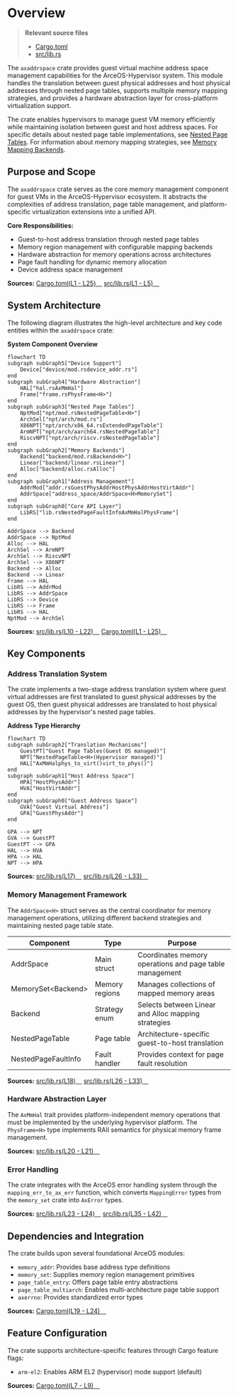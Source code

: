 # Overview

> **Relevant source files**
> * [Cargo.toml](https://github.com/arceos-hypervisor/axaddrspace/blob/2ed4d076/Cargo.toml)
> * [src/lib.rs](https://github.com/arceos-hypervisor/axaddrspace/blob/2ed4d076/src/lib.rs)

The `axaddrspace` crate provides guest virtual machine address space management capabilities for the ArceOS-Hypervisor system. This module handles the translation between guest physical addresses and host physical addresses through nested page tables, supports multiple memory mapping strategies, and provides a hardware abstraction layer for cross-platform virtualization support.

The crate enables hypervisors to manage guest VM memory efficiently while maintaining isolation between guest and host address spaces. For specific details about nested page table implementations, see [Nested Page Tables](/arceos-hypervisor/axaddrspace/3-nested-page-tables). For information about memory mapping strategies, see [Memory Mapping Backends](/arceos-hypervisor/axaddrspace/4-memory-mapping-backends).

## Purpose and Scope

The `axaddrspace` crate serves as the core memory management component for guest VMs in the ArceOS-Hypervisor ecosystem. It abstracts the complexities of address translation, page table management, and platform-specific virtualization extensions into a unified API.

**Core Responsibilities:**

* Guest-to-host address translation through nested page tables
* Memory region management with configurable mapping backends
* Hardware abstraction for memory operations across architectures
* Page fault handling for dynamic memory allocation
* Device address space management

**Sources:** [Cargo.toml(L1 - L25)&emsp;](https://github.com/arceos-hypervisor/axaddrspace/blob/2ed4d076/Cargo.toml#L1-L25) [src/lib.rs(L1 - L5)&emsp;](https://github.com/arceos-hypervisor/axaddrspace/blob/2ed4d076/src/lib.rs#L1-L5)

## System Architecture

The following diagram illustrates the high-level architecture and key code entities within the `axaddrspace` crate:

**System Component Overview**

```mermaid
flowchart TD
subgraph subGraph5["Device Support"]
    Device["device/mod.rsdevice_addr.rs"]
end
subgraph subGraph4["Hardware Abstraction"]
    HAL["hal.rsAxMmHal"]
    Frame["frame.rsPhysFrame<H>"]
end
subgraph subGraph3["Nested Page Tables"]
    NptMod["npt/mod.rsNestedPageTable<H>"]
    ArchSel["npt/arch/mod.rs"]
    X86NPT["npt/arch/x86_64.rsExtendedPageTable"]
    ArmNPT["npt/arch/aarch64.rsNestedPageTable"]
    RiscvNPT["npt/arch/riscv.rsNestedPageTable"]
end
subgraph subGraph2["Memory Backends"]
    Backend["backend/mod.rsBackend<H>"]
    Linear["backend/linear.rsLinear"]
    Alloc["backend/alloc.rsAlloc"]
end
subgraph subGraph1["Address Management"]
    AddrMod["addr.rsGuestPhysAddrHostPhysAddrHostVirtAddr"]
    AddrSpace["address_space/AddrSpace<H>MemorySet"]
end
subgraph subGraph0["Core API Layer"]
    LibRS["lib.rsNestedPageFaultInfoAxMmHalPhysFrame"]
end

AddrSpace --> Backend
AddrSpace --> NptMod
Alloc --> HAL
ArchSel --> ArmNPT
ArchSel --> RiscvNPT
ArchSel --> X86NPT
Backend --> Alloc
Backend --> Linear
Frame --> HAL
LibRS --> AddrMod
LibRS --> AddrSpace
LibRS --> Device
LibRS --> Frame
LibRS --> HAL
NptMod --> ArchSel
```

**Sources:** [src/lib.rs(L10 - L22)&emsp;](https://github.com/arceos-hypervisor/axaddrspace/blob/2ed4d076/src/lib.rs#L10-L22) [Cargo.toml(L1 - L25)&emsp;](https://github.com/arceos-hypervisor/axaddrspace/blob/2ed4d076/Cargo.toml#L1-L25)

## Key Components

### Address Translation System

The crate implements a two-stage address translation system where guest virtual addresses are first translated to guest physical addresses by the guest OS, then guest physical addresses are translated to host physical addresses by the hypervisor's nested page tables.

**Address Type Hierarchy**

```mermaid
flowchart TD
subgraph subGraph2["Translation Mechanisms"]
    GuestPT["Guest Page Tables(Guest OS managed)"]
    NPT["NestedPageTable<H>(Hypervisor managed)"]
    HAL["AxMmHalphys_to_virt()virt_to_phys()"]
end
subgraph subGraph1["Host Address Space"]
    HPA["HostPhysAddr"]
    HVA["HostVirtAddr"]
end
subgraph subGraph0["Guest Address Space"]
    GVA["Guest Virtual Address"]
    GPA["GuestPhysAddr"]
end

GPA --> NPT
GVA --> GuestPT
GuestPT --> GPA
HAL --> HVA
HPA --> HAL
NPT --> HPA
```

**Sources:** [src/lib.rs(L17)&emsp;](https://github.com/arceos-hypervisor/axaddrspace/blob/2ed4d076/src/lib.rs#L17-L17) [src/lib.rs(L26 - L33)&emsp;](https://github.com/arceos-hypervisor/axaddrspace/blob/2ed4d076/src/lib.rs#L26-L33)

### Memory Management Framework

The `AddrSpace<H>` struct serves as the central coordinator for memory management operations, utilizing different backend strategies and maintaining nested page table state.

|Component|Type|Purpose|
| --- | --- | --- |
|AddrSpace<H>|Main struct|Coordinates memory operations and page table management|
|MemorySet<Backend<H>>|Memory regions|Manages collections of mapped memory areas|
|Backend<H>|Strategy enum|Selects between Linear and Alloc mapping strategies|
|NestedPageTable<H>|Page table|Architecture-specific guest-to-host translation|
|NestedPageFaultInfo|Fault handler|Provides context for page fault resolution|

**Sources:** [src/lib.rs(L18)&emsp;](https://github.com/arceos-hypervisor/axaddrspace/blob/2ed4d076/src/lib.rs#L18-L18) [src/lib.rs(L26 - L33)&emsp;](https://github.com/arceos-hypervisor/axaddrspace/blob/2ed4d076/src/lib.rs#L26-L33)

### Hardware Abstraction Layer

The `AxMmHal` trait provides platform-independent memory operations that must be implemented by the underlying hypervisor platform. The `PhysFrame<H>` type implements RAII semantics for physical memory frame management.

**Sources:** [src/lib.rs(L20 - L21)&emsp;](https://github.com/arceos-hypervisor/axaddrspace/blob/2ed4d076/src/lib.rs#L20-L21)

### Error Handling

The crate integrates with the ArceOS error handling system through the `mapping_err_to_ax_err` function, which converts `MappingError` types from the `memory_set` crate into `AxError` types.

**Sources:** [src/lib.rs(L23 - L24)&emsp;](https://github.com/arceos-hypervisor/axaddrspace/blob/2ed4d076/src/lib.rs#L23-L24) [src/lib.rs(L35 - L42)&emsp;](https://github.com/arceos-hypervisor/axaddrspace/blob/2ed4d076/src/lib.rs#L35-L42)

## Dependencies and Integration

The crate builds upon several foundational ArceOS modules:

* `memory_addr`: Provides base address type definitions
* `memory_set`: Supplies memory region management primitives
* `page_table_entry`: Offers page table entry abstractions
* `page_table_multiarch`: Enables multi-architecture page table support
* `axerrno`: Provides standardized error types

**Sources:** [Cargo.toml(L19 - L24)&emsp;](https://github.com/arceos-hypervisor/axaddrspace/blob/2ed4d076/Cargo.toml#L19-L24)

## Feature Configuration

The crate supports architecture-specific features through Cargo feature flags:

* `arm-el2`: Enables ARM EL2 (hypervisor) mode support (default)

**Sources:** [Cargo.toml(L7 - L9)&emsp;](https://github.com/arceos-hypervisor/axaddrspace/blob/2ed4d076/Cargo.toml#L7-L9)